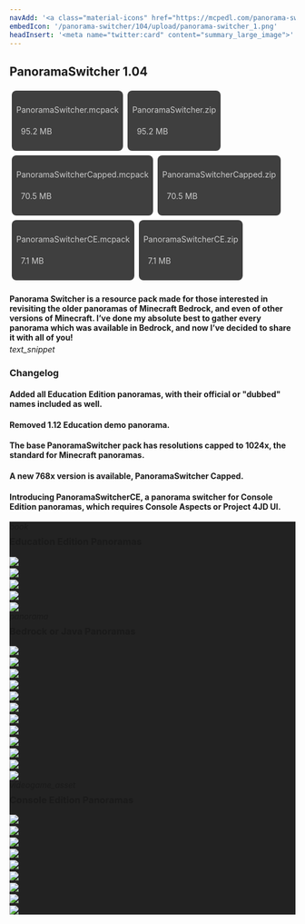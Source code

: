 ```yaml
---
navAdd: '<a class="material-icons" href="https://mcpedl.com/panorama-switcher-pack-1/">link</a>'
embedIcon: '/panorama-switcher/104/upload/panorama-switcher_1.png'
headInsert: '<meta name="twitter:card" content="summary_large_image">'
---
```

## PanoramaSwitcher 1.04
<div class="home-content-container"><a class="home-content-container" style="border-radius:8px;background: #222d;padding:8px;color:#ccc;display:inline-block;margin:4px;line-height: 24px;text-decoration: none;" href="https://drive.google.com/uc?confirm=t&amp;id=1eSEw_VHDFOiBq6jJKvHX-C_FhTG4vKMc"><p class="dreamsdb infotitle">PanoramaSwitcher.mcpack</p><p class="dreamsdb infostats" style="margin-left:8px">95.2 MB</p></a><a class="home-content-container" style="border-radius:8px;background: #222d;padding:8px;color:#ccc;display:inline-block;margin:4px;line-height: 24px;text-decoration: none;" href="https://drive.google.com/uc?confirm=t&amp;id=18Edb_tX1YGRonKZEUKjMm8OGhflr7_iE"><p class="dreamsdb infotitle">PanoramaSwitcher.zip</p><p class="dreamsdb infostats" style="margin-left:8px">95.2 MB</p></a><a class="home-content-container" style="border-radius:8px;background: #222d;padding:8px;color:#ccc;display:inline-block;margin:4px;line-height: 24px;text-decoration: none;" href="https://drive.google.com/uc?confirm=t&amp;id=1UEV8XKZQG__3UWUy1PgqOgWebHSLqfVD"><p class="dreamsdb infotitle">PanoramaSwitcherCapped.mcpack</p><p class="dreamsdb infostats" style="margin-left:8px">70.5 MB</p></a><a class="home-content-container" style="border-radius:8px;background: #222d;padding:8px;color:#ccc;display:inline-block;margin:4px;line-height: 24px;text-decoration: none;" href="https://drive.google.com/uc?confirm=t&amp;id=1Fa_8EpdZq-KqCSw1UKMwnMUWMMWnBoXY"><p class="dreamsdb infotitle">PanoramaSwitcherCapped.zip</p><p class="dreamsdb infostats" style="margin-left:8px">70.5 MB</p></a><a class="home-content-container" style="border-radius:8px;background: #222d;padding:8px;color:#ccc;display:inline-block;margin:4px;line-height: 24px;text-decoration: none;" href="https://drive.google.com/uc?confirm=t&amp;id=1RSfuZkSoeXlKZ-q6DUgOTPLZn35Lg1ER"><p class="dreamsdb infotitle">PanoramaSwitcherCE.mcpack</p><p class="dreamsdb infostats" style="margin-left:8px">7.1 MB</p></a><a class="home-content-container" style="border-radius:8px;background: #222d;padding:8px;color:#ccc;display:inline-block;margin:4px;line-height: 24px;text-decoration: none;" href="https://drive.google.com/uc?confirm=t&amp;id=15WEi7ahj43ivOcmgdSH29A6xaQpxkstM"><p class="dreamsdb infotitle">PanoramaSwitcherCE.zip</p><p class="dreamsdb infostats" style="margin-left:8px">7.1 MB</p></a></div><div class="changelog-container"><h4 style="margin-bottom: 4px;">Panorama Switcher is a resource pack made for those interested in revisiting the older panoramas of Minecraft Bedrock, and even of other versions of Minecraft. I’ve done my absolute best to gather every panorama which was available in Bedrock, and now I’ve decided to share it with all of you!</h4><i class="material-icons">text_snippet</i><h3 id="changelog">Changelog</h3><h4>Added all Education Edition panoramas, with their official or "dubbed" names included as well.</h4><h4>Removed 1.12 Education demo panorama.</h4><h4>The base PanoramaSwitcher pack has resolutions capped to 1024x, the standard for Minecraft panoramas.</h4><h4>A new 768x version is available, PanoramaSwitcher Capped.</h4><h4>Introducing PanoramaSwitcherCE, a panorama switcher for Console Edition panoramas, which requires Console Aspects or Project 4JD UI.</h4><div class="changelog-container closeable" style="background:#222;padding-top: 0;"><div><i class="material-icons" style="margin-top: 8px;">book</i><h3 style="margin-top: 8px;">Education Edition Panoramas</h3><i class="material-icons" style="margin-top: 8px;"></i></div><div style="display: inherit;"><img src="./upload/backtoschool.png" style="max-height: 192px;display: block;width: auto;max-width: 100%;margin-top: 4px;"><img src="./upload/chromebookrelease.png" style="max-height: 192px;display: block;width: auto;max-width: 100%;margin-top: 4px;"><img src="./upload/learntocode.png" style="max-height: 192px;display: block;width: auto;max-width: 100%;margin-top: 4px;"><img src="./upload/goat.png" style="max-height: 192px;display: block;width: auto;max-width: 100%;margin-top: 4px;"><img src="./upload/mobilemultiplayermore.png" style="max-height: 192px;display: block;width: auto;max-width: 100%;margin-top: 4px;"></div></div><div class="changelog-container closeable" style="background:#222;padding-top: 0;"><div><i class="material-icons" style="margin-top: 8px;">panorama</i><h3 style="margin-top: 8px;">Bedrock or Java Panoramas</h3><i class="material-icons" style="margin-top: 8px;"></i></div><div style="display: inherit;"><img src="./upload/beta.png" style="max-height: 192px;display: block;width: auto;max-width: 100%;margin-top: 4px;"><img src="./upload/preview.png" style="max-height: 192px;display: block;width: auto;max-width: 100%;margin-top: 4px;"><img src="./upload/classic.png" style="max-height: 192px;display: block;width: auto;max-width: 100%;margin-top: 4px;"><img src="./upload/bettertogether.png" style="max-height: 192px;display: block;width: auto;max-width: 100%;margin-top: 4px;"><img src="./upload/aquatic.png" style="max-height: 192px;display: block;width: auto;max-width: 100%;margin-top: 4px;"><img src="./upload/catsandpandas.png" style="max-height: 192px;display: block;width: auto;max-width: 100%;margin-top: 4px;"><img src="./upload/villageandpillage.png" style="max-height: 192px;display: block;width: auto;max-width: 100%;margin-top: 4px;"><img src="./upload/buzzybees.png" style="max-height: 192px;display: block;width: auto;max-width: 100%;margin-top: 4px;"><img src="./upload/nether.png" style="max-height: 192px;display: block;width: auto;max-width: 100%;margin-top: 4px;"><img src="./upload/cavesandcliffs.png" style="max-height: 192px;display: block;width: auto;max-width: 100%;margin-top: 4px;"><img src="./upload/wild.png" style="max-height: 192px;display: block;width: auto;max-width: 100%;margin-top: 4px;"><img src="./upload/halloween.png" style="max-height: 192px;display: block;width: auto;max-width: 100%;margin-top: 4px;"></div></div><div class="changelog-container closeable" style="background:#222;padding-top: 0;"><div><i class="material-icons" style="margin-top: 8px;">videogame_asset</i><h3 style="margin-top: 8px;">Console Edition Panoramas</h3><i class="material-icons" style="margin-top: 8px;"></i></div><div style="display: inherit;"><img src="./upload/ce.build16.png" style="max-height: 192px;display: block;width: auto;max-width: 100%;margin-top: 4px;"><img src="./upload/ce.tu1.png" style="max-height: 192px;display: block;width: auto;max-width: 100%;margin-top: 4px;"><img src="./upload/ce.tu5.png" style="max-height: 192px;display: block;width: auto;max-width: 100%;margin-top: 4px;"><img src="./upload/ce.tu7.png" style="max-height: 192px;display: block;width: auto;max-width: 100%;margin-top: 4px;"><img src="./upload/ce.tu12.png" style="max-height: 192px;display: block;width: auto;max-width: 100%;margin-top: 4px;"><img src="./upload/ce.tu20.png" style="max-height: 192px;display: block;width: auto;max-width: 100%;margin-top: 4px;"><img src="./upload/ce.tu31.png" style="max-height: 192px;display: block;width: auto;max-width: 100%;margin-top: 4px;"><img src="./upload/ce.tu46.png" style="max-height: 192px;display: block;width: auto;max-width: 100%;margin-top: 4px;"><img src="./upload/ce.tu69.png" style="max-height: 192px;display: block;width: auto;max-width: 100%;margin-top: 4px;"></div></div></div>
<script>Array.from(document.getElementsByClassName('closeable')).map(p => p.children[1].style.display="none");Array.from(document.getElementsByClassName('closeable')).map(p => p.children[0].children[2].textContent="arrow_drop_down");Array.from(document.getElementsByClassName('closeable')).map(p => p.children[0].addEventListener("click",function onclick(event) {if(this.nextElementSibling.style.display=="none") {this.children[2].textContent="arrow_drop_up";this.nextElementSibling.style.display="inherit"}else{this.children[2].textContent="arrow_drop_down";this.nextElementSibling.style.display="none"}}))</script>
